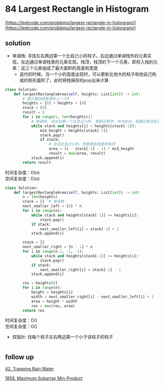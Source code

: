 # 84 Largest Rectangle in Histogram

[https://leetcode.com/problems/largest-rectangle-in-histogram/](https://leetcode.com/problems/largest-rectangle-in-histogram/)

## solution

- 单调栈: 寻找左右两边第一个比自己小的柱子。右边通过单调栈外的元素实现，左边通过单调栈里的元素实现。栈顶，栈顶的下一个元素，即将入栈的元素：这三个元素组成了最大面积的高度和宽度
  - 迭代的时候，当一个小的高度出现时，可以更新比他大的柱子和他自己构成的矩形面积了，此时把栈保存的pop出来计算

```python
class Solution:
    def largestRectangleArea(self, heights: List[int]) -> int:
        # 输入数组首尾各补上一个0
        heights = [0] + heights + [0]
        stack = [0]
        result = 0
        for i in range(1, len(heights)):
            # 单调栈: 找左右第一个比自己小的. 更新过程中，作为右边，如果比栈顶左边的元素小，则出栈计算结果
            while stack and heights[i] < heights[stack[-1]]:
                mid_height = heights[stack[-1]]
                stack.pop()
                if stack:
                    # 左边比自己小的，则是剩余栈里的栈顶
                    area = (i - stack[-1] - 1) * mid_height
                    result = max(area, result)
            stack.append(i)
        return result
```

时间复杂度：O(n) <br>
空间复杂度：O(n)

```python
class Solution:
    def largestRectangleArea(self, heights: List[int]) -> int:
        n = len(heights)
        stack = []  # 单调栈
        next_smaller_left = [0] * n
        for i in range(n):
            while stack and heights[stack[-1]] >= heights[i]:
                stack.pop()
            if stack:
                next_smaller_left[i] = stack[-1] + 1
            stack.append(i)

        stack = []
        next_smaller_right = [n - 1] * n
        for i in range(n-1, -1, -1):
            while stack and heights[stack[-1]] >= heights[i]:
                stack.pop()
            if stack:
                next_smaller_right[i] = stack[-1] - 1
            stack.append(i)

        res = heights[0]
        for i in range(n):
            height = heights[i]
            width = next_smaller_right[i] - next_smaller_left[i] + 1
            area = height * width
            res = max(res, area)
        return res
```

时间复杂度：O() <br>
空间复杂度：O()

- 双指针: 找每个柱子左右两边第一个小于该柱子的柱子

```python

```

## follow up

[42. Trapping Rain Water](../01_two_pointers/42.%20Trapping%20Rain%20Water.md)

[1856. Maximum Subarray Min-Product](https://leetcode.com/problems/maximum-subarray-min-product/description/)
